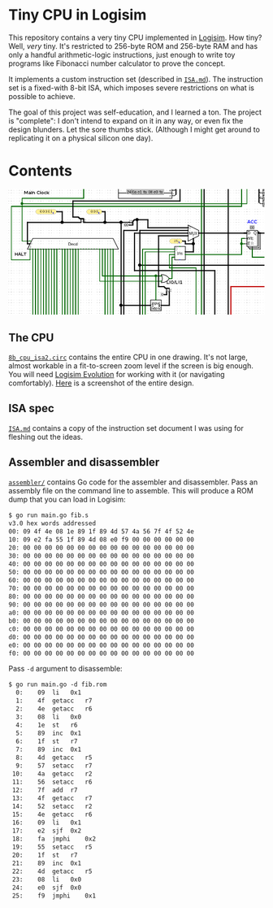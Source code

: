 Tiny CPU in Logisim
===================

This repository contains a very tiny CPU implemented in [Logisim][1]. How tiny?
Well, _very_ tiny. It's restricted to 256-byte ROM and 256-byte RAM and has only
a handful arithmetic-logic instructions, just enough to write toy programs like
Fibonacci number calculator to prove the concept.

It implements a custom instruction set (described in [`ISA.md`][2]). The
instruction set is a fixed-with 8-bit ISA, which imposes severe restrictions on
what is possible to achieve.

The goal of this project was self-education, and I learned a ton. The project is
"complete": I don't intend to expand on it in any way, or even fix the design
blunders. Let the sore thumbs stick. (Although I might get around to replicating
it on a physical silicon one day).

# Contents

![Cover pic](images/cpu-cover.png)

## The CPU

[`8b_cpu_isa2.circ`][3] contains the entire CPU in one drawing. It's not large,
almost workable in a fit-to-screen zoom level if the screen is big enough. You
will need [Logisim Evolution][1] for working with it (or navigating
comfortably). [Here](images/cpu-full.png) is a screenshot of the entire design.

## ISA spec

[`ISA.md`][2] contains a copy of the instruction set document I was using for
fleshing out the ideas.

## Assembler and disassembler

[`assembler/`][4] contains Go code for the assembler and disassembler. Pass an
assembly file on the command line to assemble. This will produce a ROM dump that
you can load in Logisim:

```
$ go run main.go fib.s
v3.0 hex words addressed
00: 09 4f 4e 08 1e 89 1f 89 4d 57 4a 56 7f 4f 52 4e
10: 09 e2 fa 55 1f 89 4d 08 e0 f9 00 00 00 00 00 00
20: 00 00 00 00 00 00 00 00 00 00 00 00 00 00 00 00
30: 00 00 00 00 00 00 00 00 00 00 00 00 00 00 00 00
40: 00 00 00 00 00 00 00 00 00 00 00 00 00 00 00 00
50: 00 00 00 00 00 00 00 00 00 00 00 00 00 00 00 00
60: 00 00 00 00 00 00 00 00 00 00 00 00 00 00 00 00
70: 00 00 00 00 00 00 00 00 00 00 00 00 00 00 00 00
80: 00 00 00 00 00 00 00 00 00 00 00 00 00 00 00 00
90: 00 00 00 00 00 00 00 00 00 00 00 00 00 00 00 00
a0: 00 00 00 00 00 00 00 00 00 00 00 00 00 00 00 00
b0: 00 00 00 00 00 00 00 00 00 00 00 00 00 00 00 00
c0: 00 00 00 00 00 00 00 00 00 00 00 00 00 00 00 00
d0: 00 00 00 00 00 00 00 00 00 00 00 00 00 00 00 00
e0: 00 00 00 00 00 00 00 00 00 00 00 00 00 00 00 00
f0: 00 00 00 00 00 00 00 00 00 00 00 00 00 00 00 00
```

Pass `-d` argument to disassemble:

```
$ go run main.go -d fib.rom
  0:	09	li	 0x1
  1:	4f	getacc	 r7
  2:	4e	getacc	 r6
  3:	08	li	 0x0
  4:	1e	st	 r6
  5:	89	inc	 0x1
  6:	1f	st	 r7
  7:	89	inc	 0x1
  8:	4d	getacc	 r5
  9:	57	setacc	 r7
 10:	4a	getacc	 r2
 11:	56	setacc	 r6
 12:	7f	add	 r7
 13:	4f	getacc	 r7
 14:	52	setacc	 r2
 15:	4e	getacc	 r6
 16:	09	li	 0x1
 17:	e2	sjf	 0x2
 18:	fa	jmphi	 0x2
 19:	55	setacc	 r5
 20:	1f	st	 r7
 21:	89	inc	 0x1
 22:	4d	getacc	 r5
 23:	08	li	 0x0
 24:	e0	sjf	 0x0
 25:	f9	jmphi	 0x1
```

[1]: https://github.com/logisim-evolution/logisim-evolution
[2]: https://github.com/rtfb/logisim-tiny-cpu/blob/master/ISA.md
[3]: https://github.com/rtfb/logisim-tiny-cpu/blob/master/8b_cpu_isa2.circ
[4]: https://github.com/rtfb/logisim-tiny-cpu/blob/master/assembler/
